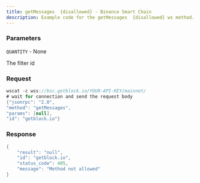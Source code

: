 ```yaml
---
title: getMessages  {disallowed} - Binance Smart Chain
description: Example code for the getMessages  {disallowed} ws method. Сomplete guide on how to use getMessages  {disallowed} ws in GetBlock.io Web3 documentation.
---
```


### Parameters


`QUANTITY` - None

The filter id

### Request

``` java
wscat -c wss://bsc.getblock.io/YOUR-API-KEY/mainnet/ 
# wait for connection and send the request body 
{"jsonrpc": "2.0",
"method": "getMessages",
"params": [null],
"id": "getblock.io"}
```

###  Response

``` java
{
    "result": "null",
    "id": "getblock.io",
    "status_code": 405,
    "message": "Method not allowed"
}
```

